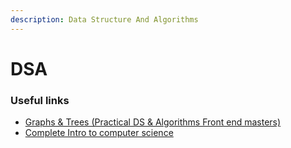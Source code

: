 ```yaml
---
description: Data Structure And Algorithms
---
```


# DSA



### Useful links

* [Graphs & Trees (Practical DS & Algorithms Front end masters)](http://slides.com/bgando/intro-graph-trees)
* [Complete Intro to computer science](https://btholt.github.io/complete-intro-to-computer-science/)
